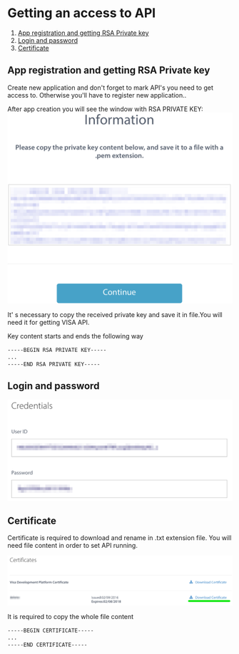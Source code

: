 # Getting an access to API

1.  [App registration and getting RSA Private key](#app-registration-and-getting-rsa-private-key)
2.  [Login and password](#Login-and-password)
3.  [Certificate](#certificate)

## App registration and getting RSA Private key

Create new application and don't forget to mark API's you need to get access to. Otherwise you'll have to register new application..

After app creation you will see the window with RSA PRIVATE KEY:
![](../img/visa/private_rsa.png)

It' s necessary to copy the received private key and save it in file.You will need it for getting VISA API.

Key content starts and ends the following way
```
-----BEGIN RSA PRIVATE KEY-----
...
-----END RSA PRIVATE KEY-----
```

## Login and password

![](../img/visa/user_id.png)


## Certificate

Certificate is required to download and rename in .txt extension file. You will need file content in order to set API running.

![](../img/visa/visa_cert.png)

It is required to copy the whole file content
```
-----BEGIN CERTIFICATE-----
...
-----END CERTIFICATE-----
```
